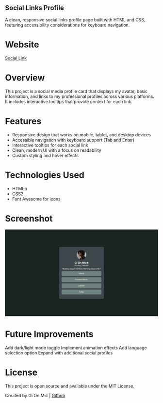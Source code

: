 ## Social Links Profile
A clean, responsive social links profile page built with HTML and CSS, featuring accessibility considerations for keyboard navigation.

# Website
[Social Link](https://resplendent-dolphin-52a3f6.netlify.app/)

# Overview
This project is a social media profile card that displays my avatar, basic information, and links to my professional profiles across various platforms. It includes interactive tooltips that provide context for each link.

# Features
- Responsive design that works on mobile, tablet, and desktop devices
- Accessible navigation with keyboard support (Tab and Enter)
- Interactive tooltips for each social link
- Clean, modern UI with a focus on readability
- Custom styling and hover effects

# Technologies Used
- HTML5
- CSS3
- Font Awesome for icons

# Screenshot

![Social Links Profile Screenshot](/assets/images/Screenshot.png?raw=true "Optional Title")

# Future Improvements
Add dark/light mode toggle
Implement animation effects
Add language selection option
Expand with additional social profiles
# License
This project is open source and available under the MIT License.

Created by Gi On Mic | [Github](https://github.com/daboutt) 